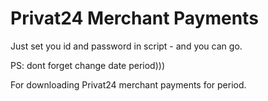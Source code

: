 # Privat24 Merchant Payments

Just set you id and password in script - and you can go.

PS: dont forget change date period)))

For downloading Privat24 merchant payments for period.
